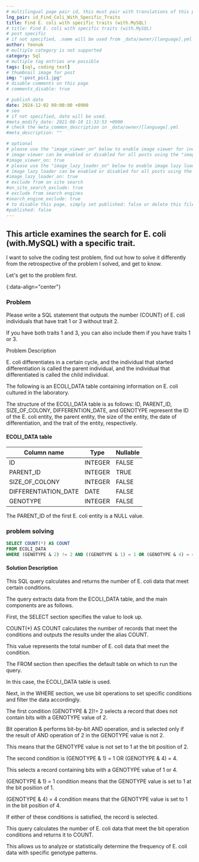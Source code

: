 ```yaml
---
# multilingual page pair id, this must pair with translations of this page. (This name must be unique)
lng_pair: id_Find_Coli_With_Specific_Traits
title: Find E. coli with specific traits (with.MySQL)
# title: Find E. coli with specific traits (with.MySQL)
# post specific
# if not specified, .name will be used from _data/owner/[language].yml
author: Yeonuk
# multiple category is not supported
category: Sql
# multiple tag entries are possible
tags: [sql, coding test]
# thumbnail image for post
img: ":post_pic1.jpg"
# disable comments on this page
# comments_disable: true

# publish date
date: 2024-12-02 09:00:00 +0900
# seo
# if not specified, date will be used.
#meta_modify_date: 2021-08-10 11:32:53 +0900
# check the meta_common_description in _data/owner/[language].yml
#meta_description: ""

# optional
# please use the "image_viewer_on" below to enable image viewer for individual pages or posts (_posts/ or [language]/_posts folders).
# image viewer can be enabled or disabled for all posts using the "image_viewer_posts: true" setting in _data/conf/main.yml.
#image_viewer_on: true
# please use the "image_lazy_loader_on" below to enable image lazy loader for individual pages or posts (_posts/ or [language]/_posts folders).
# image lazy loader can be enabled or disabled for all posts using the "image_lazy_loader_posts: true" setting in _data/conf/main.yml.
#image_lazy_loader_on: true
# exclude from on site search
#on_site_search_exclude: true
# exclude from search engines
#search_engine_exclude: true
# to disable this page, simply set published: false or delete this file
#published: false
---
```


<!-- outline-start -->

## This article examines the search for E. coli (with.MySQL) with a specific trait.

I want to solve the coding test problem, find out how to solve it differently from the retrospective of the problem I solved, and get to know.

Let's get to the problem first.

{:data-align="center"}

<!-- outline-end -->

### Problem

Please write a SQL statement that outputs the number (COUNT) of E. coli individuals that have trait 1 or 3 without trait 2.

If you have both traits 1 and 3, you can also include them if you have traits 1 or 3.

Problem Description

E. coli differentiates in a certain cycle, and the individual that started differentiation is called the parent individual, and the individual that differentiated is called the child individual.

The following is an ECOLI_DATA table containing information on E. coli cultured in the laboratory.

The structure of the ECOLI_DATA table is as follows: ID, PARENT_ID, SIZE_OF_COLONY, DIFFERENTION_DATE, and GENOTYPE represent the ID of the E. coli entity, the parent entity, the size of the entity, the date of differentiation, and the trait of the entity, respectively.

#### ECOLI_DATA table

<!-- #### restrictions

- The length of a is not less than 1 but not more than 1,000,000.
- a[i] means the number written on the i+1th balloon.
- All numbers of a are integers greater than or equal to -1,000,000 and less than or equal to 1,000,000,000.
- All numbers of a are different -->

<!-- #### I/O Yes -->

| Column name          | Type    | Nullable |
| -------------------- | ------- | -------- |
| ID                   | INTEGER | FALSE    |
| PARENT_ID            | INTEGER | TRUE     |
| SIZE_OF_COLONY       | INTEGER | FALSE    |
| DIFFERENTIATION_DATE | DATE    | FALSE    |
| GENOTYPE             | INTEGER | FALSE    |

The PARENT_ID of the first E. coli entity is a NULL value.

### problem solving

```sql
SELECT COUNT(*) AS COUNT
FROM ECOLI_DATA
WHERE (GENOTYPE & 2) != 2 AND ((GENOTYPE & 1) = 1 OR (GENOTYPE & 4) = 4);
```

#### Solution Description

This SQL query calculates and returns the number of E. coli data that meet certain conditions.

The query extracts data from the ECOLI_DATA table, and the main components are as follows.

First, the SELECT section specifies the value to look up.

COUNT(\*) AS COUNT calculates the number of records that meet the conditions and outputs the results under the alias COUNT.

This value represents the total number of E. coli data that meet the condition.

The FROM section then specifies the default table on which to run the query.

In this case, the ECOLI_DATA table is used.

Next, in the WHERE section, we use bit operations to set specific conditions and filter the data accordingly.

The first condition (GENOTYPE & 2)!= 2 selects a record that does not contain bits with a GENOTYPE value of 2.

Bit operation & performs bit-by-bit AND operation, and is selected only if the result of AND operation of 2 in the GENOTYPE value is not 2.

This means that the GENOTYPE value is not set to 1 at the bit position of 2.

The second condition is (GENOTYPE & 1) = 1 OR (GENOTYPE & 4) = 4.

This selects a record containing bits with a GENOTYPE value of 1 or 4.

(GENOTYPE & 1) = 1 condition means that the GENOTYPE value is set to 1 at the bit position of 1.

(GENOTYPE & 4) = 4 condition means that the GENOTYPE value is set to 1 in the bit position of 4.

If either of these conditions is satisfied, the record is selected.

This query calculates the number of E. coli data that meet the bit operation conditions and returns it to COUNT.

This allows us to analyze or statistically determine the frequency of E. coli data with specific genotype patterns.
